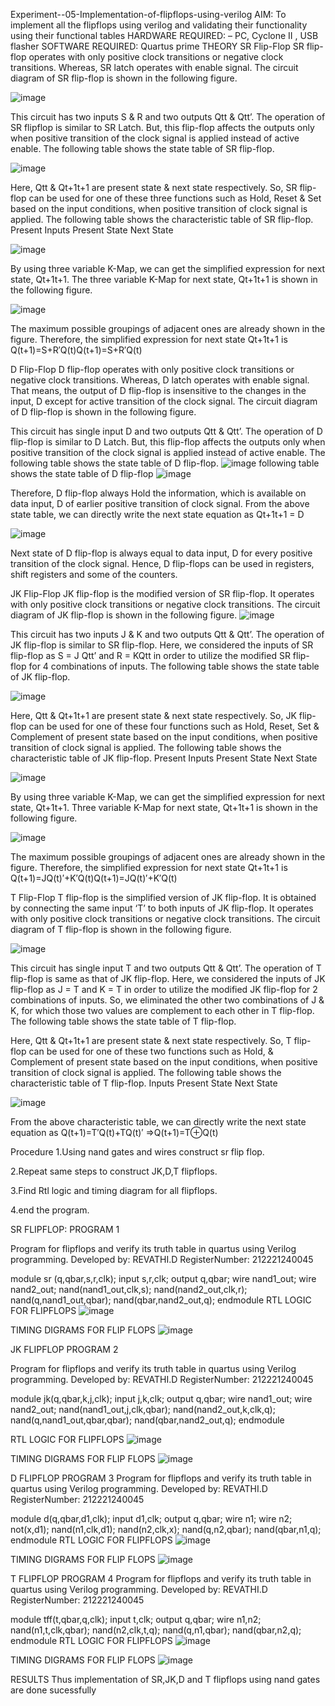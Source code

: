 Experiment--05-Implementation-of-flipflops-using-verilog
AIM: To implement all the flipflops using verilog and validating their functionality using their functional tables
HARDWARE REQUIRED: – PC, Cyclone II , USB flasher
SOFTWARE REQUIRED: Quartus prime
THEORY
SR Flip-Flop SR flip-flop operates with only positive clock transitions or negative clock transitions. Whereas, SR latch operates with enable signal. The circuit diagram of SR flip-flop is shown in the following figure.

![image](https://github.com/Revathi-Dayalan/Experiment--05-Implementation-of-flipflops-using-verilog/assets/96000574/3abaacf4-219c-4b47-9d04-e5a944fa29ad)


This circuit has two inputs S & R and two outputs Qtt & Qtt’. The operation of SR flipflop is similar to SR Latch. But, this flip-flop affects the outputs only when positive transition of the clock signal is applied instead of active enable. The following table shows the state table of SR flip-flop.

![image](https://github.com/Revathi-Dayalan/Experiment--05-Implementation-of-flipflops-using-verilog/assets/96000574/bc76a12c-2dd5-4adf-84a2-07ec70395959)


Here, Qtt & Qt+1t+1 are present state & next state respectively. So, SR flip-flop can be used for one of these three functions such as Hold, Reset & Set based on the input conditions, when positive transition of clock signal is applied. The following table shows the characteristic table of SR flip-flop. Present Inputs Present State Next State

![image](https://github.com/Revathi-Dayalan/Experiment--05-Implementation-of-flipflops-using-verilog/assets/96000574/e9e6a0e3-be91-47dd-97b9-4ae6408ea7e3)


By using three variable K-Map, we can get the simplified expression for next state, Qt+1t+1. The three variable K-Map for next state, Qt+1t+1 is shown in the following figure.

![image](https://github.com/Revathi-Dayalan/Experiment--05-Implementation-of-flipflops-using-verilog/assets/96000574/80173dbf-a511-48e4-b478-c4d635ae5549)


The maximum possible groupings of adjacent ones are already shown in the figure. Therefore, the simplified expression for next state Qt+1t+1 is Q(t+1)=S+R′Q(t)Q(t+1)=S+R′Q(t)

D Flip-Flop
D flip-flop operates with only positive clock transitions or negative clock transitions. Whereas, D latch operates with enable signal. That means, the output of D flip-flop is insensitive to the changes in the input, D except for active transition of the clock signal. The circuit diagram of D flip-flop is shown in the following figure.

This circuit has single input D and two outputs Qtt & Qtt’. The operation of D flip-flop is similar to D Latch. But, this flip-flop affects the outputs only when positive transition of the clock signal is applied instead of active enable. The following table shows the state table of D flip-flop. 
![image](https://github.com/Revathi-Dayalan/Experiment--05-Implementation-of-flipflops-using-verilog/assets/96000574/54b523ce-89d4-4332-8e21-8aeea0e0bd48)
following table shows the state table of D flip-flop
![image](https://github.com/Revathi-Dayalan/Experiment--05-Implementation-of-flipflops-using-verilog/assets/96000574/6c905839-b605-4bb4-94c3-ca2f643dc4bb)

Therefore, D flip-flop always Hold the information, which is available on data input, D of earlier positive transition of clock signal. From the above state table, we can directly write the next state equation as Qt+1t+1 = D

![image](https://github.com/Revathi-Dayalan/Experiment--05-Implementation-of-flipflops-using-verilog/assets/96000574/f09f791e-8eb6-49d8-8a0a-72c3b06be728)


Next state of D flip-flop is always equal to data input, D for every positive transition of the clock signal. Hence, D flip-flops can be used in registers, shift registers and some of the counters.

JK Flip-Flop
JK flip-flop is the modified version of SR flip-flop. It operates with only positive clock transitions or negative clock transitions. The circuit diagram of JK flip-flop is shown in the following figure. 
![image](https://github.com/Revathi-Dayalan/Experiment--05-Implementation-of-flipflops-using-verilog/assets/96000574/0ae0831c-e718-4fee-ba15-e680193d4beb)


This circuit has two inputs J & K and two outputs Qtt & Qtt’. The operation of JK flip-flop is similar to SR flip-flop. Here, we considered the inputs of SR flip-flop as S = J Qtt’ and R = KQtt in order to utilize the modified SR flip-flop for 4 combinations of inputs. The following table shows the state table of JK flip-flop.

![image](https://github.com/Revathi-Dayalan/Experiment--05-Implementation-of-flipflops-using-verilog/assets/96000574/b653fb78-1383-4de6-ab66-e037816a66b5)


Here, Qtt & Qt+1t+1 are present state & next state respectively. So, JK flip-flop can be used for one of these four functions such as Hold, Reset, Set & Complement of present state based on the input conditions, when positive transition of clock signal is applied. The following table shows the characteristic table of JK flip-flop. Present Inputs Present State Next State

![image](https://github.com/Revathi-Dayalan/Experiment--05-Implementation-of-flipflops-using-verilog/assets/96000574/be01cede-2487-474b-b7ba-dea581bc9f0e)


By using three variable K-Map, we can get the simplified expression for next state, Qt+1t+1. Three variable K-Map for next state, Qt+1t+1 is shown in the following figure.

![image](https://github.com/Revathi-Dayalan/Experiment--05-Implementation-of-flipflops-using-verilog/assets/96000574/06aa140d-e849-47f3-88f7-84e30ae4c8a1)


The maximum possible groupings of adjacent ones are already shown in the figure. Therefore, the simplified expression for next state Qt+1t+1 is Q(t+1)=JQ(t)′+K′Q(t)Q(t+1)=JQ(t)′+K′Q(t)

T Flip-Flop
T flip-flop is the simplified version of JK flip-flop. It is obtained by connecting the same input ‘T’ to both inputs of JK flip-flop. It operates with only positive clock transitions or negative clock transitions. The circuit diagram of T flip-flop is shown in the following figure.

![image](https://github.com/Revathi-Dayalan/Experiment--05-Implementation-of-flipflops-using-verilog/assets/96000574/f5df7fe1-41e7-4f31-a031-249012d8474a)


This circuit has single input T and two outputs Qtt & Qtt’. The operation of T flip-flop is same as that of JK flip-flop. Here, we considered the inputs of JK flip-flop as J = T and K = T in order to utilize the modified JK flip-flop for 2 combinations of inputs. So, we eliminated the other two combinations of J & K, for which those two values are complement to each other in T flip-flop. The following table shows the state table of T flip-flop.

Here, Qtt & Qt+1t+1 are present state & next state respectively. So, T flip-flop can be used for one of these two functions such as Hold, & Complement of present state based on the input conditions, when positive transition of clock signal is applied. The following table shows the characteristic table of T flip-flop. Inputs Present State Next State

![image](https://github.com/Revathi-Dayalan/Experiment--05-Implementation-of-flipflops-using-verilog/assets/96000574/229b28ab-a21c-4030-b709-74af1d632f54)


From the above characteristic table, we can directly write the next state equation as Q(t+1)=T′Q(t)+TQ(t)′ ⇒Q(t+1)=T⊕Q(t)

Procedure
1.Using nand gates and wires construct sr flip flop.

2.Repeat same steps to construct JK,D,T flipflops.

3.Find Rtl logic and timing diagram for all flipflops.

4.end the program.

SR FLIPFLOP:
PROGRAM 1

Program for flipflops  and verify its truth table in quartus using Verilog programming.
Developed by: REVATHI.D
RegisterNumber: 212221240045

module sr (q,qbar,s,r,clk);
input s,r,clk;
output q,qbar;
wire nand1_out;
wire nand2_out;
nand(nand1_out,clk,s);
nand(nand2_out,clk,r);
nand(q,nand1_out,qbar);
nand(qbar,nand2_out,q);
endmodule
RTL LOGIC FOR FLIPFLOPS
![image](https://github.com/Revathi-Dayalan/Experiment--05-Implementation-of-flipflops-using-verilog/assets/96000574/95fb70ce-74b2-4f91-8460-f5c00754ebfa)


TIMING DIGRAMS FOR FLIP FLOPS
![image](https://github.com/Revathi-Dayalan/Experiment--05-Implementation-of-flipflops-using-verilog/assets/96000574/aa0493e1-03fd-45a9-a6e6-8a1508294285)


JK FLIPFLOP
PROGRAM 2

Program for flipflops  and verify its truth table in quartus using Verilog programming.
Developed by: REVATHI.D
RegisterNumber: 212221240045

module jk(q,qbar,k,j,clk);
input j,k,clk;
output q,qbar;
wire nand1_out;
wire nand2_out;
nand(nand1_out,j,clk,qbar);
nand(nand2_out,k,clk,q);
nand(q,nand1_out,qbar,qbar);
nand(qbar,nand2_out,q);
endmodule

RTL LOGIC FOR FLIPFLOPS
![image](https://github.com/Revathi-Dayalan/Experiment--05-Implementation-of-flipflops-using-verilog/assets/96000574/63472b91-a00f-4653-b4af-bdab39ffbf0e)


TIMING DIGRAMS FOR FLIP FLOPS
![image](https://github.com/Revathi-Dayalan/Experiment--05-Implementation-of-flipflops-using-verilog/assets/96000574/c75ebf4b-9270-4859-bbbd-148163898de4)


D FLIPFLOP
PROGRAM 3
Program for flipflops  and verify its truth table in quartus using Verilog programming.
Developed by: REVATHI.D
RegisterNumber: 212221240045


module d(q,qbar,d1,clk);
input d1,clk;
output q,qbar;
wire n1;
wire n2;
not(x,d1);
nand(n1,clk,d1);
nand(n2,clk,x);
nand(q,n2,qbar);
nand(qbar,n1,q);
endmodule 
RTL LOGIC FOR FLIPFLOPS
![image](https://github.com/Revathi-Dayalan/Experiment--05-Implementation-of-flipflops-using-verilog/assets/96000574/5b0bc2ca-7e0d-46f9-89b9-b01ea5225651)


TIMING DIGRAMS FOR FLIP FLOPS
![image](https://github.com/Revathi-Dayalan/Experiment--05-Implementation-of-flipflops-using-verilog/assets/96000574/cdb94659-5d0b-4edd-b4c1-b04fe161b8fd)


T FLIPFLOP
PROGRAM 4
Program for flipflops  and verify its truth table in quartus using Verilog programming.
Developed by: REVATHI.D
RegisterNumber: 212221240045

module tff(t,qbar,q,clk);
input t,clk;
output q,qbar;
wire n1,n2;
nand(n1,t,clk,qbar);
nand(n2,clk,t,q);
nand(q,n1,qbar);
nand(qbar,n2,q);
endmodule
RTL LOGIC FOR FLIPFLOPS
![image](https://github.com/Revathi-Dayalan/Experiment--05-Implementation-of-flipflops-using-verilog/assets/96000574/80c4f688-edaa-41a0-8b8e-cdfb2a19cf2e)


TIMING DIGRAMS FOR FLIP FLOPS
![image](https://github.com/Revathi-Dayalan/Experiment--05-Implementation-of-flipflops-using-verilog/assets/96000574/c89a549f-76aa-4210-8e58-89a8e91b9dec)


RESULTS
Thus implementation of SR,JK,D and T flipflops using nand gates are done sucessfully
